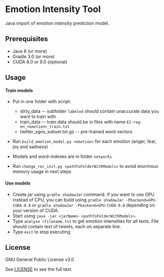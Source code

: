 # Emotion Intensity Tool
Java import of emotion intensity prediction model.

## Prerequisites

* Java 8 (or more)
* Gradle 3.0 (or more)
* CUDA 8.0 or 9.0 (optional)

## Usage

#### Train models
* Put in one folder with script:
    * dirty_data -- subfolder `labeled` should contain unaccurate data you want to train with
    * train_data -- train data should be in files with name `EI-reg-en_<emotion>_train.txt`
    * twitter_sgns_subset.txt.gz -- pre-trained word vectors

* Run `build_emotion_model.py <emotion>` for each emotion (anger, fear, joy and sadness)
* Models and word-indexes are in folder `networks`
* Run `change_rec_init.py <pathToFolderWithModels>` to avoid enormous memory usage in next steps

#### Use models
* Create jar using `gradle shadowJar` command. If you want to use GPU instead of CPU, you can build using `gradle shadowJar -Pbackend=GPU-CUDA-8.0` or `gradle shadowJar -Pbackend=GPU-CUDA-9.0` depending on your version of CUDA.
* Start using `java -jar <jarName> <pathToFolderWithModels>`.
* Type `analyse <filename.txt` to get emotion intensities for all texts. File should contain text of tweets, each on separate line.
* Type `exit` to stop executing


## License

GNU General Public License v3.0

See [LICENSE](../master/LICENSE) to see the full text.
